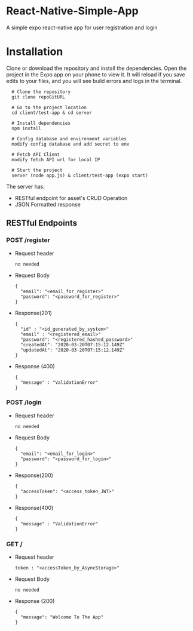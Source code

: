 # React-Native-Simple-App

A simple expo react-native app for user registration and login

# Installation

Clone or download the repository and install the dependencies. Open the project in the Expo app on your phone to view it. It will reload if you save edits to your files, and you will see build errors and logs in the terminal.

```
  # Clone the repository
  git clone repoGitURL

  # Go to the project location
  cd client/test-app & cd server

  # Install dependencies
  npm install

  # Config database and environment variables
  modify config database and add secret to env

  # Fetch API Client
  modify fetch API url for local IP

  # Start the project
  server (node app.js) & client/test-app (expo start)
```

The server has:
- RESTful endpoint for asset's CRUD Operation
- JSON Formatted response

## RESTful Endpoints

### POST /register
  * Request header
    ```
    no needed
    ```
  * Request Body
    ```
    {
      "email": "<email_for_register>"
      "password": "<password_for_register>"
    }
    ```
  * Response(201)
    ```
    {
      "id" : "<id_generated_by_system>"
      "email" : "<registered_email>"
      "password": "<registered_hashed_password>"
      "createdAt": "2020-03-20T07:15:12.149Z"
      "updatedAt": "2020-03-20T07:15:12.149Z"
    }
    ```
  * Response (400)
    ```
    {
      "message" : "ValidationError"
    }
    ```

### POST /login
  * Request header
    ```
    no needed
    ```
  * Request Body
    ```
    {
      "email": "<email_for_login>"
      "password": "<password_for_login>"
    }
    ```
  * Response(200)
    ```
    {
      "accessToken": "<access_token_JWT>"
    }
    ```
  * Response(400)
    ```
    {
      "message" : "ValidationError"
    }
    ```

### GET /
  * Request header
    ```
    token : "<accessToken_by_AsyncStorage>"
    ```
  * Request Body
    ```
    no needed
    ```
  * Response (200)
    ```
    {
      "message": "Welcome To The App"
    }
    ```
